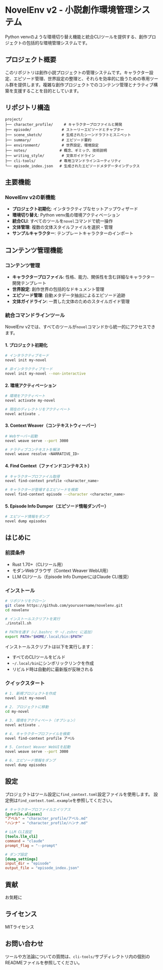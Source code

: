 # NovelEnv v2 - 小説創作環境管理システム

Python venvのような環境切り替え機能と統合CLIツールを提供する、創作プロジェクトの包括的な環境管理システムです。

## プロジェクト概要

このリポジトリは創作小説プロジェクトの管理システムです。キャラクター設定、エピソード管理、世界設定の整理と、それらを効率的に扱うための専用ツール群を提供します。複雑な創作プロジェクトでのコンテンツ管理とナラティブ構築を支援することを目的としています。

## リポジトリ構造

```
project/
├── character_profile/     # キャラクタープロファイルと開発
├── episode/              # ストーリーエピソードとチャプター
├── scene_sketch/         # 生成されたシーンドラフトとスニペット
├── summary/              # エピソード要約
├── environment/          # 世界設定、環境設定
├── notes/               # 概念、ギミック、技術説明
├── writing_style/        # 文体ガイドライン
├── cli-tools/           # 専用コマンドラインユーティリティ
└── episode_index.json   # 生成されたエピソードメタデータインデックス
```

## 主要機能

### NovelEnv v2の新機能
- **プロジェクト初期化**: インタラクティブなセットアップウィザード
- **環境切り替え**: Python venv風の環境アクティベーション
- **統合CLI**: すべてのツールを`novel`コマンドで統一操作
- **文体管理**: 複数の文体スタイルファイルを選択・管理
- **サンプルキャラクター**: テンプレートキャラクターのインポート

## コンテンツ管理機能

### コンテンツ管理
- **キャラクタープロファイル**: 性格、能力、関係性を含む詳細なキャラクター開発テンプレート
- **世界設定**: 創作世界の包括的なドキュメント管理
- **エピソード管理**: 自動メタデータ抽出によるエピソード追跡
- **文体ガイドライン**: 一貫した文体のためのスタイルガイド管理

### 統合コマンドラインツール

NovelEnv v2では、すべてのツールが`novel`コマンドから統一的にアクセスできます。

#### 1. プロジェクト初期化
```bash
# インタラクティブモード
novel init my-novel

# 非インタラクティブモード
novel init my-novel --non-interactive
```

#### 2. 環境アクティベーション
```bash
# 環境をアクティベート
novel activate my-novel

# 現在のディレクトリをアクティベート
novel activate .
```

#### 3. Context Weaver（コンテキストウィーバー）
```bash
# Webサーバー起動
novel weave serve --port 3000

# ナラティブコンテキストを解決
novel weave resolve <NARRATIVE_ID>
```

#### 4. Find Context（ファインドコンテキスト）
```bash
# キャラクタープロファイル取得
novel find-context profile <character_name>

# キャラクターが登場するエピソードを検索
novel find-context episode --character <character_name>
```

#### 5. Episode Info Dumper（エピソード情報ダンパー）
```bash
# エピソード情報をダンプ
novel dump episodes
```

## はじめに

### 前提条件
- Rust 1.70+（CLIツール用）
- モダンWebブラウザ（Context Weaver WebUI用）
- LLM CLIツール（Episode Info DumperにはClaude CLI推奨）

### インストール

```bash
# リポジトリをクローン
git clone https://github.com/yourusername/novelenv.git
cd novelenv

# インストールスクリプトを実行
./install.sh

# PATHを通す（~/.bashrc や ~/.zshrc に追加）
export PATH="$HOME/.local/bin:$PATH"
```

インストールスクリプトは以下を実行します：
- すべてのCLIツールをビルド
- `~/.local/bin`にシンボリックリンクを作成
- リビルド時は自動的に最新版が反映される

### クイックスタート

```bash
# 1. 新規プロジェクトを作成
novel init my-novel

# 2. プロジェクトに移動
cd my-novel

# 3. 環境をアクティベート（オプション）
novel activate .

# 4. キャラクタープロファイルを検索
novel find-context profile アベル

# 5. Context Weaver WebUIを起動
novel weave serve --port 3000

# 6. エピソード情報をダンプ
novel dump episodes
```

## 設定

プロジェクトはツール設定に`find_context.toml`設定ファイルを使用します。
設定例は`find_context.toml.example`を参照してください。

```toml
# キャラクタープロファイルエイリアス
[profile.aliases]
"アベル" = "character_profile/アベル.md"
"ハンナ" = "character_profile/ハンナ.md"

# LLM CLI設定
[tools.llm_cli]
command = "claude"
prompt_flag = "--prompt"

# ダンプ設定
[dump_settings]
input_dir = "episode"
output_file = "episode_index.json"
```

## 貢献

お気軽に

## ライセンス

MITライセンス

## お問い合わせ

ツールや方法論についての質問は、`cli-tools/`サブディレクトリ内の個別のREADMEファイルを参照してください。